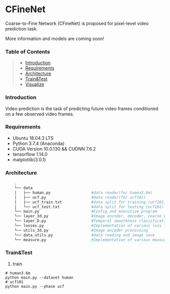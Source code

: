 # CFineNet

Coarse-to-Fine Network (CFineNet) is proposed for pixel-level video prediction task. 


More information and models are coming soon!

### Table of Contents
> * [Introduction](#Introduction)
> * [Requirements](#Requirements)
> * [Architecture](#Architecture)
> * [Train&Test](#Train&Test)
> * [Visualize](#Visualize)


### Introduction
Video prediction is the task of predicting future video frames conditioned on a few observed video frames.

### Requirements
- Ubuntu 18.04.3 LTS
- Python 3.7.4 (Anaconda)
- CUDA Version 10.0.130 && CUDNN 7.6.2
- tensorflow 1.14.0
- matplotlib(3.0.1)

### Architecture
```bash
    .
    └── data
    |   ├── human.py                  #data reader(for human3.6m)
    |   ├── ucf.py                    #data reader(for ucf101)
    |   ├── ucf_train.txt             #data split for training (ucf101)
    |   └── ucf_test.txt              #data split for testing (ucf101)
    └── main.py                       #Config and executive program
    └── layer_3d.py                   #Image encoder, decoder, coarse LSTM, refine LSTM
    └── layer_D.py                    #Temporal smoothness classification model
    └── losses.py                     #Implementation of various loss functions
    └── utils_3d.py                   #Image encoder processing
    └── data_utils.py                 #data reading and image save
    └── measure.py                    #Implementation of various measures
```

### Train&Test
1. train
```
# human3.6m
python main.py --dataset human
# ucf101
python main.py --phase ucf
```

